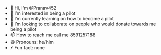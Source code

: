 - 👋 Hi, I’m @Pranav452
- 👀 I’m interested in being a pilot
- 🌱 I’m currently learning on how to become a pilot 
- 💞️ I’m looking to collaborate on people who would donate towards me being a pilot
- 📫 How to reach me call me 8591257188
- 😄 Pronouns: he/him
- ⚡ Fun fact: none

<!---
Pranav452/Pranav452 is a ✨ special ✨ repository because its `README.md` (this file) appears on your GitHub profile.
You can click the Preview link to take a look at your changes.
--->
